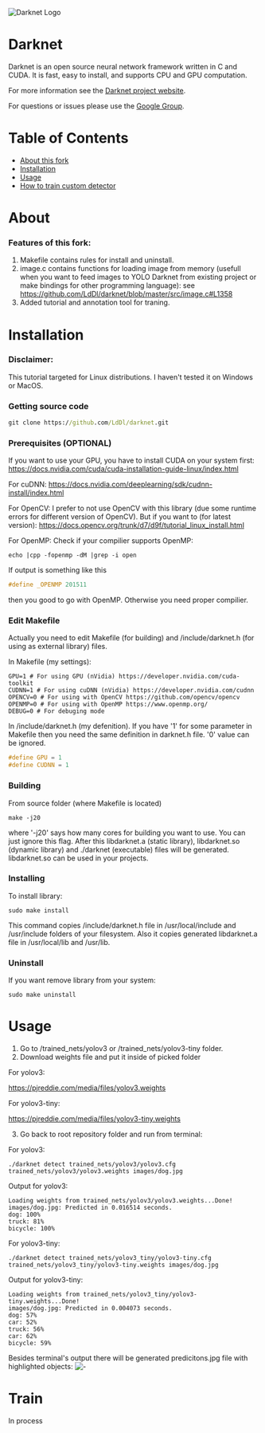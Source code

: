 ![Darknet Logo](http://pjreddie.com/media/files/darknet-black-small.png)

# Darknet #
Darknet is an open source neural network framework written in C and CUDA. It is fast, easy to install, and supports CPU and GPU computation.

For more information see the [Darknet project website](http://pjreddie.com/darknet).

For questions or issues please use the [Google Group](https://groups.google.com/forum/#!forum/darknet).

# Table of Contents

- [About this fork](#about)
- [Installation](#installation)
- [Usage](#usage)
- [How to train custom detector](#train)

# About

### Features of this fork:

1. Makefile contains rules for install and uninstall.
2. image.c contains functions for loading image from memory (usefull when you want to feed images to YOLO Darknet from existing project or make bindings for other programming language): see https://github.com/LdDl/darknet/blob/master/src/image.c#L1358
3. Added tutorial and annotation tool for traning.

# Installation

### Disclaimer:
This tutorial targeted for Linux distributions. I haven't tested it on Windows or MacOS.

### Getting source code

```cmd
git clone https://github.com/LdDl/darknet.git
```
### Prerequisites (OPTIONAL)

If you want to use your GPU, you have to install CUDA on your system first:
https://docs.nvidia.com/cuda/cuda-installation-guide-linux/index.html

For cuDNN:
https://docs.nvidia.com/deeplearning/sdk/cudnn-install/index.html

For OpenCV:
I prefer to not use OpenCV with this library (due some runtime errors for different version of OpenCV). But if you want to (for latest version):
https://docs.opencv.org/trunk/d7/d9f/tutorial_linux_install.html

For OpenMP:
Check if your compilier supports OpenMP:
```
echo |cpp -fopenmp -dM |grep -i open
```
If output is something like this
```c
#define _OPENMP 201511
```
then you good to go with OpenMP. Otherwise you need proper compilier.


### Edit Makefile

Actually you need to edit Makefile (for building) and /include/darknet.h (for using as external library) files.

In Makefile (my settings):
```
GPU=1 # For using GPU (nVidia) https://developer.nvidia.com/cuda-toolkit
CUDNN=1 # For using cuDNN (nVidia) https://developer.nvidia.com/cudnn
OPENCV=0 # For using with OpenCV https://github.com/opencv/opencv
OPENMP=0 # For using with OpenMP https://www.openmp.org/
DEBUG=0 # For debuging mode
```
In /include/darknet.h (my defenition). If you have '1' for some parameter in Makefile then you need the same definition in darknet.h file. '0' value can be ignored.
```c
#define GPU = 1
#define CUDNN = 1
```
### Building

From source folder (where Makefile is located)
```
make -j20
```
where '-j20' says how many cores for building you want to use. You can just ignore this flag.
After this libdarknet.a (static library), libdarknet.so (dynamic library) and ./darknet (executable) files will be generated.
libdarknet.so can be used in your projects.

### Installing
To install library:
```
sudo make install
```
This command copies /include/darknet.h file in /usr/local/include and /usr/include folders of your filesystem. Also it copies generated libdarknet.a file in /usr/local/lib and /usr/lib.

### Uninstall
If you want remove library from your system:
```
sudo make uninstall
```
# Usage

1. Go to /trained_nets/yolov3 or /trained_nets/yolov3-tiny folder.
2. Download weights file and put it inside of picked folder

  For yolov3:

  https://pjreddie.com/media/files/yolov3.weights

  For yolov3-tiny:

  https://pjreddie.com/media/files/yolov3-tiny.weights
  
3. Go back to root repository folder and run from terminal:

  For yolov3:
  ```
  ./darknet detect trained_nets/yolov3/yolov3.cfg trained_nets/yolov3/yolov3.weights images/dog.jpg
  ```
  Output for yolov3:
  ```
  Loading weights from trained_nets/yolov3/yolov3.weights...Done!
  images/dog.jpg: Predicted in 0.016514 seconds.
  dog: 100%
  truck: 81%
  bicycle: 100%
  ```
  For yolov3-tiny:
  ```
  ./darknet detect trained_nets/yolov3_tiny/yolov3-tiny.cfg trained_nets/yolov3_tiny/yolov3-tiny.weights images/dog.jpg
  ```
  Output for yolov3-tiny:
  ```
  Loading weights from trained_nets/yolov3_tiny/yolov3-tiny.weights...Done!
  images/dog.jpg: Predicted in 0.004073 seconds.
  dog: 57%
  car: 52%
  truck: 56%
  car: 62%
  bicycle: 59%
  ```
  
  Besides terminal's output there will be generated predicitons.jpg file with highlighted objects:
  ![-](https://raw.githubusercontent.com/LdDl/darknet/master/predictions_github.jpg)
  
  
# Train

In process
